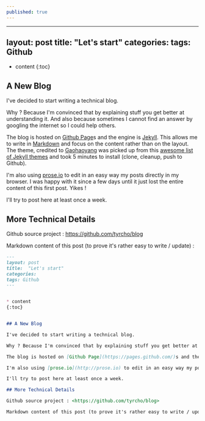 ```yaml
---
published: true
---
```

---
layout: post
title:  "Let's start"
categories: 
tags: Github
---


* content
{:toc}


## A New Blog

I've decided to start writing a technical blog.

Why ? Because I'm convinced that by explaining stuff you get better at understanding it. And also because sometimes I cannot find an answer by googling the internet so I could help others.

The blog is hosted on [Github Page](https://pages.github.com/)s and the engine is [Jekyll](https://jekyllrb.com/). This allows me to write in [Markdown](https://daringfireball.net/projects/markdown/) and focus on the content rather than on the layout. The theme, credited to [Gaohaoyang](https://gaohaoyang.github.io/) was picked up from this [awesome list of Jekyll themes](https://github.com/jekyll/jekyll/wiki/Themes) and took 5 minutes to install (clone, cleanup, push to Github).

I'm also using [prose.io](http://prose.io) to edit in an easy way my posts directly in my browser. I was happy with it since a few days until it just lost the entire content of this first post. Yikes !

I'll try to post here at least once a week.

## More Technical Details

Github source project : <https://github.com/tyrcho/blog>

Markdown content of this post (to prove it's rather easy to write / update) :

```markdown
---
layout: post
title:  "Let's start"
categories: 
tags: Github
---


* content
{:toc}


## A New Blog

I've decided to start writing a technical blog.

Why ? Because I'm convinced that by explaining stuff you get better at understanding it. And also because sometimes I cannot find an answer by googling the internet so I could help others.

The blog is hosted on [Github Page](https://pages.github.com/)s and the engine is [Jekyll](https://jekyllrb.com/). This allows me to write in [Markdown](https://daringfireball.net/projects/markdown/) and focus on the content rather than on the layout. The theme, credited to [Gaohaoyang](https://gaohaoyang.github.io/) was picked up from this [awesome list of Jekyll themes](https://github.com/jekyll/jekyll/wiki/Themes) and took 5 minutes to install (clone, cleanup, push to Github).

I'm also using [prose.io](http://prose.io) to edit in an easy way my posts directly in my browser. I was happy with it since a few days until it just lost the entire content of this first post. Yikes !

I'll try to post here at least once a week.

## More Technical Details

Github source project : <https://github.com/tyrcho/blog>

Markdown content of this post (to prove it's rather easy to write / update) : 
```